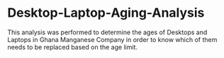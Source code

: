 # Desktop-Laptop-Aging-Analysis
This analysis was performed to determine the ages of Desktops and Laptops in Ghana Manganese Company in order to know which of them needs to be replaced based on the age limit.
